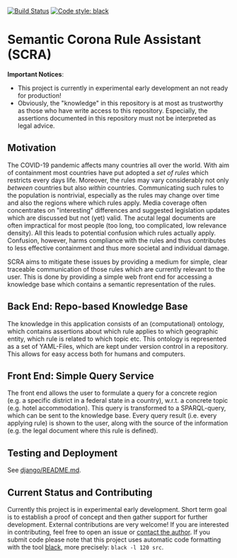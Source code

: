 [![Build Status](https://cloud.drone.io/api/badges/cknoll/scra/status.svg)](https://cloud.drone.io/cknoll/scra)
[![Code style: black](https://img.shields.io/badge/code%20style-black-000000.svg)](https://github.com/psf/black)

# Semantic Corona Rule Assistant (SCRA)

**Important Notices**:
- This project is currently in experimental early development an not ready for production!
- Obviously, the "knowledge" in this repository is at most as trustworthy as those who have write access to this repository. Especially, the assertions documented in this repository must not be interpreted as legal advice.


## Motivation

The COVID-19 pandemic affects many countries all over the world. With aim of containment most countries have put adopted a *set of rules* which restricts every days life. Moreover, the rules may vary considerably not only *between* countries but also *within* countries. Communicating such rules to the population is nontrivial, especially as the rules may change over time and also the regions where which rules apply. Media coverage often concentrates on "interesting" differences and suggested legislation updates which are discussed but not (yet) valid. The acutal legal documents are often impractical for most people (too long, too complicated, low relevance density). All this leads to potential confusion which rules actually apply. Confusion, however, harms compliance with the rules and thus contributes to less effective containment and thus more societal and individual damage.

SCRA aims to mitigate these issues by providing a medium for simple, clear traceable communication of those rules which are currently relevant to the user. This is done by providing a simple web front end for accessing a knowledge base which contains a semantic representation of the rules.


## Back End: Repo-based Knowledge Base

The knowledge in this application consists of an (computational) ontology, which contains assertions about which rule applies to which geographic entity, which rule is related to which topic etc. This ontology is represented as a set of YAML-Files, which are kept under version control in a repository. This allows for easy access both for humans and computers.


## Front End: Simple Query Service

The front end allows the user to formulate a query for a concrete region (e.g. a specific district in a federal state in a country), w.r.t. a concrete topic (e.g. hotel accommodation). This query is transformed to a SPARQL-query, which can be sent to the knowledge base. Every query result (i.e. every applying rule) is shown to the user, along with the source of the information (e.g. the legal document where this rule is defined).


## Testing and Deployment

See [django/README.md](django/README.md).

## Current Status and Contributing

Currently this project is in experimental early development. Short term goal is to establish a proof of concept and then gather support for further development. External contributions are very welcome! If you are interested in contributing, feel free to open an issue or [contact the author](https://cknoll.github.io/pages/impressum.html).
If you submit code please note that this project uses automatic code formatting with the tool [black](https://github.com/psf/black), more precisely: `black -l 120 src`.


